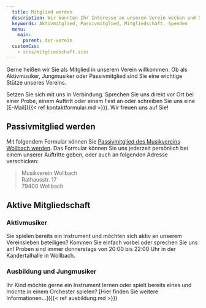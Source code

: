 ```yaml
---
  title: Mitglied werden
  description: Wir konnten Ihr Interesse an unserem Verein wecken und Sie wollen uns unterstützen? Hier können Sie Mitglied werden.
  keywords: Aktivmitglied, Passivmitglied, Mitgliedschaft, Spenden
  menu:
    main:
      parent: der-verein
  customCss:
    - scss/mitgliedschaft.scss
---
```


Gerne heißen wir Sie als Mitglied in unserem Verein willkommen. Ob als
Aktivmusiker, Jungmusiker oder Passivmitglied sind Sie eine wichtige Stütze
unseres Vereins.

Setzen Sie sich mit uns in Verbindung. Sprechen Sie uns direkt vor Ort bei
einer Probe, einem Auftritt oder einem Fest an oder schreiben Sie uns eine
[E-Mail]({{< ref kontaktformular.md >}}). Wir freuen uns auf Sie!

<div class="row">
  <div class="side-by-side">

## Passivmitglied werden
Mit folgendem Formular können Sie
<a title="Beitrittserklärung"
    href="/files/pdf/beitrittserklaerung.pdf"
    target="_blank">Passivmitglied
  des Musikvereins Wollbach werden</a>.
Das Formular können Sie uns jederzeit persönlich bei einem unserer
Auftritte geben, oder auch an folgenden Adresse verschicken:

> Musikverein Wollbach<br />
> Rathausstr. 17<br />
> 79400 Wollbach
  </div>
  <div class="side-by-side">

## Aktive Mitgliedschaft
### Aktivmusiker
Sie spielen bereits ein Instrument und möchten sich aktiv an unserem
Vereinsleben beteiligen? Kommen Sie einfach vorbei oder sprechen Sie uns
an! Proben sind immer donnerstags von 20:00 bis 22:00 Uhr in der
Kandertalhalle in Wollbach.

### Ausbildung und Jungmusiker
Ihr Kind möchte gerne ein Instrument lernen oder spielt bereits eines
und möchte in einem Orchester spielen? [Hier finden Sie weitere
Informationen...]({{< ref ausbildung.md >}})

  </div>
</div>
